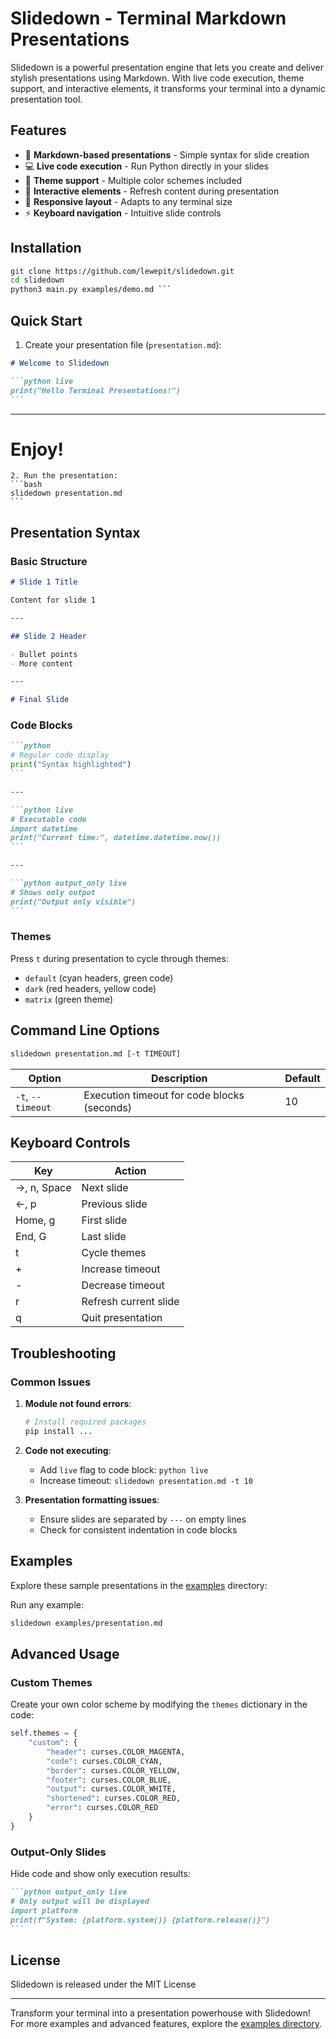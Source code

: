 # Slidedown - Terminal Markdown Presentations

Slidedown is a powerful presentation engine that lets you create and deliver stylish presentations using Markdown. With live code execution, theme support, and interactive elements, it transforms your terminal into a dynamic presentation tool.

## Features

- 🚀 **Markdown-based presentations** - Simple syntax for slide creation
- 💻 **Live code execution** - Run Python directly in your slides
- 🎨 **Theme support** - Multiple color schemes included
- 🔄 **Interactive elements** - Refresh content during presentation
- 📱 **Responsive layout** - Adapts to any terminal size
- ⚡ **Keyboard navigation** - Intuitive slide controls

## Installation

```bash
git clone https://github.com/lewepit/slidedown.git
cd slidedown
python3 main.py examples/demo.md ```
```

## Quick Start

1. Create your presentation file (`presentation.md`):

````markdown
# Welcome to Slidedown

```python live
print("Hello Terminal Presentations!")
```
````

---

# Enjoy!

````
2. Run the presentation:
```bash
slidedown presentation.md
```
````

## Presentation Syntax

### Basic Structure

```markdown
# Slide 1 Title

Content for slide 1

---

## Slide 2 Header

- Bullet points
- More content

---

# Final Slide
```

### Code Blocks

````markdown
```python
# Regular code display
print("Syntax highlighted")
```

---

```python live
# Executable code
import datetime
print("Current time:", datetime.datetime.now())
```

---

```python output_only live
# Shows only output
print("Output only visible")
```
````

### Themes

Press `t` during presentation to cycle through themes:

- `default` (cyan headers, green code)
- `dark` (red headers, yellow code)
- `matrix` (green theme)

## Command Line Options

```bash
slidedown presentation.md [-t TIMEOUT]
```

| Option            | Description                                 | Default |
| ----------------- | ------------------------------------------- | ------- |
| `-t`, `--timeout` | Execution timeout for code blocks (seconds) | 10      |

## Keyboard Controls

| Key         | Action                |
| ----------- | --------------------- |
| →, n, Space | Next slide            |
| ←, p        | Previous slide        |
| Home, g     | First slide           |
| End, G      | Last slide            |
| t           | Cycle themes          |
| +           | Increase timeout      |
| -           | Decrease timeout      |
| r           | Refresh current slide |
| q           | Quit presentation     |

## Troubleshooting

### Common Issues

1. **Module not found errors**:

   ```bash
   # Install required packages
   pip install ...
   ```

2. **Code not executing**:

   - Add `live` flag to code block: `python live`
   - Increase timeout: `slidedown presentation.md -t 10`

3. **Presentation formatting issues**:
   - Ensure slides are separated by `---` on empty lines
   - Check for consistent indentation in code blocks

## Examples

Explore these sample presentations in the [examples](https://github.com/lewepit/slidedown/tree/main/examples) directory:

Run any example:

```bash
slidedown examples/presentation.md
```

## Advanced Usage

### Custom Themes

Create your own color scheme by modifying the `themes` dictionary in the code:

```python
self.themes = {
    "custom": {
        "header": curses.COLOR_MAGENTA,
        "code": curses.COLOR_CYAN,
        "border": curses.COLOR_YELLOW,
        "footer": curses.COLOR_BLUE,
        "output": curses.COLOR_WHITE,
        "shortened": curses.COLOR_RED,
        "error": curses.COLOR_RED
    }
}
```

### Output-Only Slides

Hide code and show only execution results:

````markdown
```python output_only live
# Only output will be displayed
import platform
print(f"System: {platform.system()} {platform.release()}")
```
````

## License

Slidedown is released under the MIT License

---

Transform your terminal into a presentation powerhouse with Slidedown! For more examples and advanced features, explore the [examples directory](https://github.com/lewepit/slidedown/tree/main/examples).
